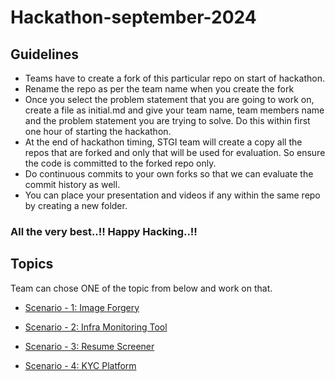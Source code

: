 # Hackathon-september-2024

## Guidelines 
- Teams have to create a fork of this particular repo on start of hackathon.
- Rename the repo as per the team name when you create the fork
- Once you select the problem statement that you are going to work on, create a file as initial.md and give your team name, team members name and the problem statement you are trying to solve. Do this within first one hour of starting the hackathon. 
- At the end of hackathon timing, STGI team will create a copy all the repos that are forked and only that will be used for evaluation. So ensure the code is committed to the forked repo only.
- Do continuous commits to your own forks so that we can evaluate the commit history as well.
- You can place your presentation and videos if any within the same repo by creating a new folder.


### All the very best..!! Happy Hacking..!! 



## Topics 

Team can chose ONE of the topic from below and work on that.

- [Scenario - 1: Image Forgery](ImageForgery.md)

- [Scenario - 2: Infra Monitoring Tool](InfraMonitor.md)

- [Scenario - 3: Resume Screener](ResumeScreening.md)
  
- [Scenario - 4: KYC Platform](KYCPlatform.md)
